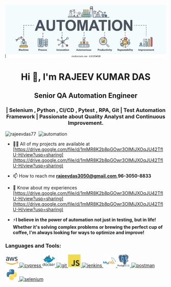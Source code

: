 ![logo](https://github.com/rajeevdas77/rajeevdas77/blob/main/automation-banner-icons-autonomous-innovation-260nw-1101554528%20(1).png)
<h1 align="center">Hi 👋, I'm RAJEEV KUMAR DAS</h1>
<h2 align="center">Senior QA Automation Engineer</h2>
<h3 align="center"> 
  | Selenium , Python , CI/CD , Pytest , RPA, Git | Test Automation Framework | Passionate about Quality Analyst and Continuous Improvement.</h3>

<img align="right" alt="automation" width="400" src="https://user-images.githubusercontent.com/55389276/140866485-8fb1c876-9a8f-4d6a-98dc-08c4981eaf70.gif"> 
<p align="left"> <img src="https://komarev.com/ghpvc/?username=rajeevdas77&label=Profile%20views&color=0e75b6&style=flat" alt="rajeevdas77" /> </p>



- 👨‍💻 All of my projects are available at [https://drive.google.com/file/d/1mMR8K2b8pGOwr3OlMiJXOqJU42TflU-H/view?usp=sharing](https://drive.google.com/file/d/1mMR8K2b8pGOwr3OlMiJXOqJU42TflU-H/view?usp=sharing)

- 📫 How to reach me **rajeevdas3050@gmail.com**,**96-3050-8833**

- 📄 Know about my experiences [https://drive.google.com/file/d/1mMR8K2b8pGOwr3OlMiJXOqJU42TflU-H/view?usp=sharing](https://drive.google.com/file/d/1mMR8K2b8pGOwr3OlMiJXOqJU42TflU-H/view?usp=sharing)

- ⚡**I believe in the power of automation not just in testing, but in life! Whether it's solving complex problems or brewing the perfect cup of coffee, I'm always looking for ways to optimize and improve!**


<p align="left">
</p>

<h3 align="left">Languages and Tools:</h3>
<p align="left"> <a href="https://aws.amazon.com" target="_blank" rel="noreferrer"> <img src="https://raw.githubusercontent.com/devicons/devicon/master/icons/amazonwebservices/amazonwebservices-original-wordmark.svg" alt="aws" width="40" height="40"/> </a> <a href="https://www.cypress.io" target="_blank" rel="noreferrer"> <img src="https://raw.githubusercontent.com/simple-icons/simple-icons/6e46ec1fc23b60c8fd0d2f2ff46db82e16dbd75f/icons/cypress.svg" alt="cypress" width="40" height="40"/> </a> <a href="https://www.docker.com/" target="_blank" rel="noreferrer"> <img src="https://raw.githubusercontent.com/devicons/devicon/master/icons/docker/docker-original-wordmark.svg" alt="docker" width="40" height="40"/> </a> <a href="https://git-scm.com/" target="_blank" rel="noreferrer"> <img src="https://www.vectorlogo.zone/logos/git-scm/git-scm-icon.svg" alt="git" width="40" height="40"/> </a> <a href="https://developer.mozilla.org/en-US/docs/Web/JavaScript" target="_blank" rel="noreferrer"> <img src="https://raw.githubusercontent.com/devicons/devicon/master/icons/javascript/javascript-original.svg" alt="javascript" width="40" height="40"/> </a> <a href="https://www.jenkins.io" target="_blank" rel="noreferrer"> <img src="https://www.vectorlogo.zone/logos/jenkins/jenkins-icon.svg" alt="jenkins" width="40" height="40"/> </a> <a href="https://www.mysql.com/" target="_blank" rel="noreferrer"> <img src="https://raw.githubusercontent.com/devicons/devicon/master/icons/mysql/mysql-original-wordmark.svg" alt="mysql" width="40" height="40"/> </a> <a href="https://www.postgresql.org" target="_blank" rel="noreferrer"> <img src="https://raw.githubusercontent.com/devicons/devicon/master/icons/postgresql/postgresql-original-wordmark.svg" alt="postgresql" width="40" height="40"/> </a> <a href="https://postman.com" target="_blank" rel="noreferrer"> <img src="https://www.vectorlogo.zone/logos/getpostman/getpostman-icon.svg" alt="postman" width="40" height="40"/> </a> <a href="https://www.python.org" target="_blank" rel="noreferrer"> <img src="https://raw.githubusercontent.com/devicons/devicon/master/icons/python/python-original.svg" alt="python" width="40" height="40"/> </a> <a href="https://www.selenium.dev" target="_blank" rel="noreferrer"> <img src="https://raw.githubusercontent.com/detain/svg-logos/780f25886640cef088af994181646db2f6b1a3f8/svg/selenium-logo.svg" alt="selenium" width="40" height="40"/> </a> </p>


